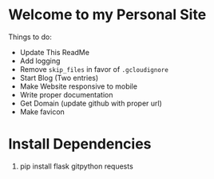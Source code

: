 # Welcome to my Personal Site

Things to do:
* Update This ReadMe
* Add logging
* Remove `skip_files` in favor of `.gcloudignore`
* Start Blog (Two entries)
* Make Website responsive to mobile
* Write proper documentation
* Get Domain (update github with proper url)
* Make favicon


# Install Dependencies
1. pip install flask gitpython requests
